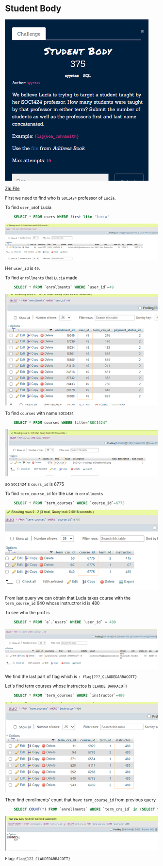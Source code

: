 # Student Body

![](../../assets/sql/student-body_1.png)

[Zip File](../../assets/sql/shallowgraveu.zip) 

First we need to find who is `SOCI424` professor of `Lucia`.

To find `user_id`of Lucia

```sql
	SELECT * FROM users WHERE first like 'lucia'
```

![](../../assets/sql/student-body_2.png)

Her `user_id` is `49`.

To find `enrollments` that `Lucia` made

```sql
	SELECT * FROM `enrollments` WHERE `user_id`=49
```

![](../../assets/sql/student-body_3.png)

To find `courses` with name `SOCI424 `

```sql
	SELECT * FROM courses WHERE title="SOCI424"
```

![](../../assets/sql/student-body_4.png)

so `SOCI424`'s `cours_id` is 6775

To find `term_course_id` for the use in  `enrollments`

```sql
	SELECT * FROM `term_courses` WHERE `course_id`=6775
```

![](../../assets/sql/student-body_5.png)

From last query we can obtain that Lucia takes course with the `term_course_id` 640 whose instructror id is 480

To see who the prof is

```sql
	SELECT * FROM `a`.`users` WHERE `user_id` = 480
```

![](../../assets/sql/student-body_6.png)

We find the last part of flag which is `: flag{???_CLAUDEDARRACOTT}`

Let's find term courses whose instructos is `CLAUDE DARRACOTT`

```sql
	SELECT * FROM `term_courses` WHERE `instructor`=480

```

![](../../assets/sql/student-body_7.png)

Then find enrollments' count that have `term_course_id` from previous query

```sql
	SELECT COUNT(*) FROM `enrollments` WHERE `term_crs_id` in (SELECT term_crs_id FROM `term_courses` WHERE `instructor`=480)
```

![](../../assets/sql/student-body_8.png)


Flag: `flag{122_CLAUDEDARRACOTT}` 
